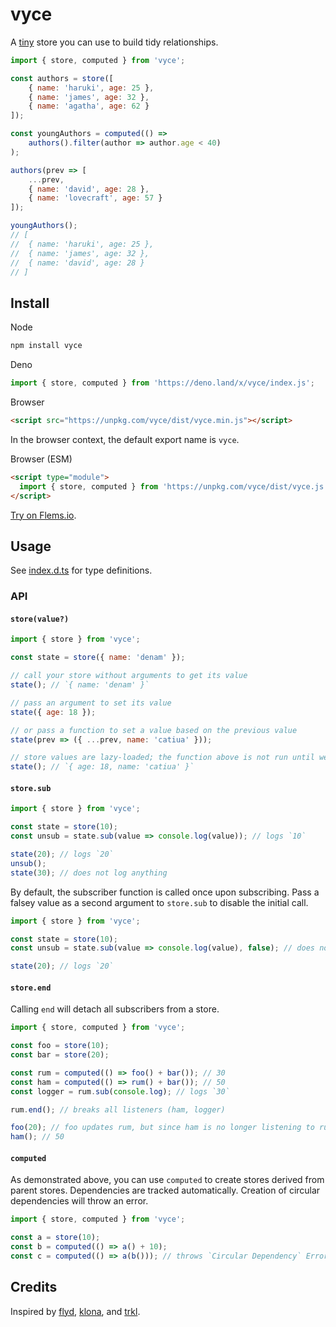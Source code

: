 # vyce

A [tiny](https://bundlephobia.com/package/vyce) store you can use to build tidy relationships.

```js
import { store, computed } from 'vyce';

const authors = store([
    { name: 'haruki', age: 25 },
    { name: 'james', age: 32 },
    { name: 'agatha', age: 62 }
]);

const youngAuthors = computed(() =>
    authors().filter(author => author.age < 40)
);

authors(prev => [
    ...prev,
    { name: 'david', age: 28 },
    { name: 'lovecraft', age: 57 }
]);

youngAuthors();
// [
//  { name: 'haruki', age: 25 },
//  { name: 'james', age: 32 },
//  { name: 'david', age: 28 }
// ]
```

## Install

Node
```bash
npm install vyce
```

Deno
```js
import { store, computed } from 'https://deno.land/x/vyce/index.js';
```

Browser
```html
<script src="https://unpkg.com/vyce/dist/vyce.min.js"></script>
```

In the browser context, the default export name is `vyce`.

Browser (ESM)
```html
<script type="module">
  import { store, computed } from 'https://unpkg.com/vyce/dist/vyce.js';
</script>
```

[Try on Flems.io](https://flems.io/#0=N4IgZglgNgpgziAXAbVAOwIYFsZJAOgAsAXLKEAGhAGMB7NYmBvAHigjQGsACAJxigBeADog4xAJ6w4hGDGKjuhfmBEgSxAA5xEAel0BXNJs4BzfHSy64GTgd4YLcOLurPrt+47dxFkzTBqjAAexK7OogB8lGICMNTEEPQIiCAADIgAnGkgAL4U6Ni4qfgAVghUdAxMxHhV4tzA3OK0-BTclpoGjAAm3LncgtwAbhLUMADcwmjT9cTNxBiMgwutMAAUTXRGxIjcaf0AlFNoc9w9MLwQwzB9Q53dt+vrh4ORC0sbhxa0O9wAVNwAEzHWbJeYcaj8HAMFYvN4fRjrTT8YYIzYdX4MPYomDDH5-ADU3AAjEdQadwed4tCanDXoJ3uJPsjUeitljdtxcfjtrCALSk8knabMxj4OAGABG62o9n4sMZjWm3HOtDlMOI+CltB6EnwHDQlwAEgAVACyABkVgADFWq7gsQgkyIAYU5lxYumdkXtqqdQMiABJgHLeAqtXziLkvYRA37HZpIixxLx6KZIsEgXsQxcrjcei8Y9ZiGm0BmvUmEywpd1iPRuPRqOxqJw1JDaQwXlEOzBNV7a8R62hfWgHY7B8PG6cW23RBcoX2at2QJEF53iAO6-RR6qbSdcscYnA4gkkmgUiASQBWRAAZjyBRAmBweCcFRo9EYzFSeQAulQ7BcCkqDPkUeCjOMMT2OQqQaNoeiGMYZg-FYkEwAAAmk+AkthaS6D0EDiLo6H4FgHBlB+-jFGIUIQJotS5H+uRAA).

## Usage

See [index.d.ts](/index.d.ts) for type definitions.

### API

#### `store(value?)`
```js
import { store } from 'vyce';

const state = store({ name: 'denam' });

// call your store without arguments to get its value
state(); // `{ name: 'denam' }`

// pass an argument to set its value
state({ age: 18 });

// or pass a function to set a value based on the previous value
state(prev => ({ ...prev, name: 'catiua' }));

// store values are lazy-loaded; the function above is not run until we attempt to retrieve `state()`
state(); // `{ age: 18, name: 'catiua' }`
```

#### `store.sub`
```js
import { store } from 'vyce';

const state = store(10);
const unsub = state.sub(value => console.log(value)); // logs `10`

state(20); // logs `20`
unsub();
state(30); // does not log anything
```

By default, the subscriber function is called once upon subscribing. Pass a falsey value as a second argument to `store.sub` to disable the initial call.

```js
import { store } from 'vyce';

const state = store(10);
const unsub = state.sub(value => console.log(value), false); // does not log

state(20); // logs `20`
```

#### `store.end`
Calling `end` will detach all subscribers from a store.

```js
import { store, computed } from 'vyce';

const foo = store(10);
const bar = store(20);

const rum = computed(() => foo() + bar()); // 30
const ham = computed(() => rum() + bar()); // 50
const logger = rum.sub(console.log); // logs `30`

rum.end(); // breaks all listeners (ham, logger)

foo(20); // foo updates rum, but since ham is no longer listening to rum, it remains at 50
ham(); // 50
```

#### `computed`
As demonstrated above, you can use `computed` to create stores derived from parent stores. Dependencies are tracked automatically. Creation of circular dependencies will throw an error.
```js
import { store, computed } from 'vyce';

const a = store(10);
const b = computed(() => a() + 10);
const c = computed(() => a(b())); // throws `Circular Dependency` Error
```

## Credits

Inspired by [flyd](https://github.com/paldepind/flyd), [klona](https://github.com/lukeed/klona), and [trkl](https://github.com/jbreckmckye/trkl).
